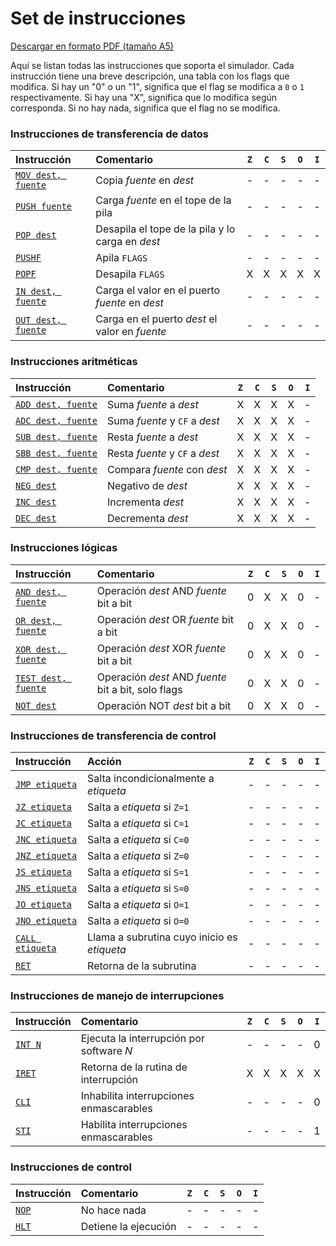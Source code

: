# Set de instrucciones

<a href="/es/computer/instructions.pdf" download="Set de instrucciones del simulador VonSim.pdf">Descargar en formato PDF (tamaño A5)</a>

Aquí se listan todas las instrucciones que soporta el simulador. Cada instrucción tiene una breve descripción, una tabla con los flags que modifica. Si hay un "0" o un "1", significa que el flag se modifica a `0` o `1` respectivamente. Si hay una "X", significa que lo modifica según corresponda. Si no hay nada, significa que el flag no se modifica.

### Instrucciones de transferencia de datos

| Instrucción                 | Comentario                                       | `Z` | `C` | `S` | `O` | `I` |
| :-------------------------- | :----------------------------------------------- | :-: | :-: | :-: | :-: | :-: |
| [`MOV dest, fuente`](./mov) | Copia _fuente_ en _dest_                         |  -  |  -  |  -  |  -  |  -  |
| [`PUSH fuente`](./push)     | Carga _fuente_ en el tope de la pila             |  -  |  -  |  -  |  -  |  -  |
| [`POP dest`](./pop)         | Desapila el tope de la pila y lo carga en _dest_ |  -  |  -  |  -  |  -  |  -  |
| [`PUSHF`](./pushf)          | Apila `FLAGS`                                    |  -  |  -  |  -  |  -  |  -  |
| [`POPF`](./popf)            | Desapila `FLAGS`                                 |  X  |  X  |  X  |  X  |  X  |
| [`IN dest, fuente`](./in)   | Carga el valor en el puerto _fuente_ en _dest_   |  -  |  -  |  -  |  -  |  -  |
| [`OUT dest, fuente`](./out) | Carga en el puerto _dest_ el valor en _fuente_   |  -  |  -  |  -  |  -  |  -  |

### Instrucciones aritméticas

| Instrucción                 | Comentario                     | `Z` | `C` | `S` | `O` | `I` |
| :-------------------------- | :----------------------------- | :-: | :-: | :-: | :-: | :-: |
| [`ADD dest, fuente`](./add) | Suma _fuente_ a _dest_         |  X  |  X  |  X  |  X  |  -  |
| [`ADC dest, fuente`](./adc) | Suma _fuente_ y `CF` a _dest_  |  X  |  X  |  X  |  X  |  -  |
| [`SUB dest, fuente`](./sub) | Resta _fuente_ a _dest_        |  X  |  X  |  X  |  X  |  -  |
| [`SBB dest, fuente`](./sbb) | Resta _fuente_ y `CF` a _dest_ |  X  |  X  |  X  |  X  |  -  |
| [`CMP dest, fuente`](./cmp) | Compara _fuente_ con _dest_    |  X  |  X  |  X  |  X  |  -  |
| [`NEG dest`](./neg)         | Negativo de _dest_             |  X  |  X  |  X  |  X  |  -  |
| [`INC dest`](./inc)         | Incrementa _dest_              |  X  |  X  |  X  |  X  |  -  |
| [`DEC dest`](./dec)         | Decrementa _dest_              |  X  |  X  |  X  |  X  |  -  |

### Instrucciones lógicas

| Instrucción                   | Comentario                                          | `Z` | `C` | `S` | `O` | `I` |
| :---------------------------- | :-------------------------------------------------- | :-: | :-: | :-: | :-: | :-: |
| [`AND dest, fuente`](./and)   | Operación _dest_ AND _fuente_ bit a bit             |  0  |  X  |  X  |  0  |  -  |
| [`OR dest, fuente`](./or)     | Operación _dest_ OR _fuente_ bit a bit              |  0  |  X  |  X  |  0  |  -  |
| [`XOR dest, fuente`](./xor)   | Operación _dest_ XOR _fuente_ bit a bit             |  0  |  X  |  X  |  0  |  -  |
| [`TEST dest, fuente`](./test) | Operación _dest_ AND _fuente_ bit a bit, solo flags |  0  |  X  |  X  |  0  |  -  |
| [`NOT dest`](./not)           | Operación NOT _dest_ bit a bit                      |  0  |  X  |  X  |  0  |  -  |

### Instrucciones de transferencia de control

| Instrucción               | Acción                                      | `Z` | `C` | `S` | `O` | `I` |
| :------------------------ | :------------------------------------------ | :-: | :-: | :-: | :-: | :-: |
| [`JMP etiqueta`](./jmp)   | Salta incondicionalmente a _etiqueta_       |  -  |  -  |  -  |  -  |  -  |
| [`JZ etiqueta`](./jz)     | Salta a _etiqueta_ si `Z=1`                 |  -  |  -  |  -  |  -  |  -  |
| [`JC etiqueta`](./jc)     | Salta a _etiqueta_ si `C=1`                 |  -  |  -  |  -  |  -  |  -  |
| [`JNC etiqueta`](./jnc)   | Salta a _etiqueta_ si `C=0`                 |  -  |  -  |  -  |  -  |  -  |
| [`JNZ etiqueta`](./jnz)   | Salta a _etiqueta_ si `Z=0`                 |  -  |  -  |  -  |  -  |  -  |
| [`JS etiqueta`](./js)     | Salta a _etiqueta_ si `S=1`                 |  -  |  -  |  -  |  -  |  -  |
| [`JNS etiqueta`](./jns)   | Salta a _etiqueta_ si `S=0`                 |  -  |  -  |  -  |  -  |  -  |
| [`JO etiqueta`](./jo)     | Salta a _etiqueta_ si `O=1`                 |  -  |  -  |  -  |  -  |  -  |
| [`JNO etiqueta`](./jno)   | Salta a _etiqueta_ si `O=0`                 |  -  |  -  |  -  |  -  |  -  |
| [`CALL etiqueta`](./call) | Llama a subrutina cuyo inicio es _etiqueta_ |  -  |  -  |  -  |  -  |  -  |
| [`RET`](./ret)            | Retorna de la subrutina                     |  -  |  -  |  -  |  -  |  -  |

### Instrucciones de manejo de interrupciones

| Instrucción      | Comentario                               | `Z` | `C` | `S` | `O` | `I` |
| :--------------- | :--------------------------------------- | :-: | :-: | :-: | :-: | :-: |
| [`INT N`](./int) | Ejecuta la interrupción por software _N_ |  -  |  -  |  -  |  -  |  0  |
| [`IRET`](./iret) | Retorna de la rutina de interrupción     |  X  |  X  |  X  |  X  |  X  |
| [`CLI`](./cli)   | Inhabilita interrupciones enmascarables  |  -  |  -  |  -  |  -  |  0  |
| [`STI`](./sti)   | Habilita interrupciones enmascarables    |  -  |  -  |  -  |  -  |  1  |

### Instrucciones de control

| Instrucción    | Comentario           |  `Z` |  `C` |  `S` | `O` | `I` |
| :------------- | :------------------- | :-: | :-: | :-: | :-: | :-: |
| [`NOP`](./nop) | No hace nada         |  -  |  -  |  -  |  -  |  -  |
| [`HLT`](./hlt) | Detiene la ejecución |  -  |  -  |  -  |  -  |  -  |
